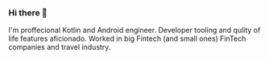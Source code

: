 ### Hi there 👋

I'm proffecional Kotlin and Android engineer. Developer tooling and qulity of life features aficionado.
Worked in big Fintech (and small ones) FinTech companies and travel industry.
